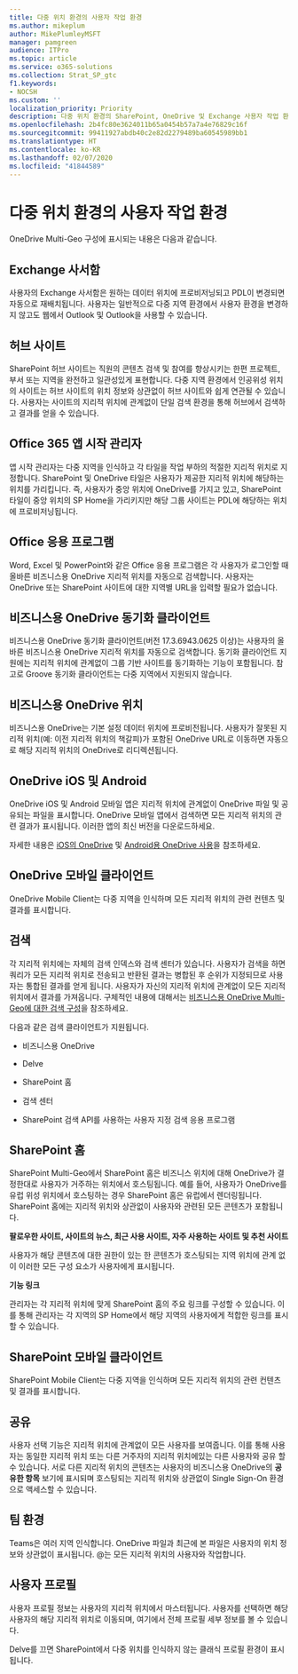 ```yaml
---
title: 다중 위치 환경의 사용자 작업 환경
ms.author: mikeplum
author: MikePlumleyMSFT
manager: pamgreen
audience: ITPro
ms.topic: article
ms.service: o365-solutions
ms.collection: Strat_SP_gtc
f1.keywords:
- NOCSH
ms.custom: ''
localization_priority: Priority
description: 다중 위치 환경의 SharePoint, OneDrive 및 Exchange 사용자 작업 환경에 대해 알아봅니다.
ms.openlocfilehash: 2b4fc80e3624011b65a0454b57a7a4e76829c16f
ms.sourcegitcommit: 99411927abdb40c2e82d2279489ba60545989bb1
ms.translationtype: HT
ms.contentlocale: ko-KR
ms.lasthandoff: 02/07/2020
ms.locfileid: "41844589"
---
```

# <a name="user-experience-in-a-multi-geo-environment"></a>다중 위치 환경의 사용자 작업 환경

OneDrive Multi-Geo 구성에 표시되는 내용은 다음과 같습니다.

## <a name="exchange-mailbox"></a>Exchange 사서함


사용자의 Exchange 사서함은 원하는 데이터 위치에 프로비저닝되고 PDL이 변경되면 자동으로 재배치됩니다. 사용자는 일반적으로 다중 지역 환경에서 사용자 환경을 변경하지 않고도 웹에서 Outlook 및 Outlook을 사용할 수 있습니다.

## <a name="hub-sites"></a>허브 사이트

SharePoint 허브 사이트는 직원의 콘텐츠 검색 및 참여를 향상시키는 한편 프로젝트, 부서 또는 지역을 완전하고 일관성있게 표현합니다. 다중 지역 환경에서 인공위성 위치의 사이트는 허브 사이트의 위치 정보와 상관없이 허브 사이트와 쉽게 연관될 수 있습니다. 사용자는 사이트의 지리적 위치에 관계없이 단일 검색 환경을 통해 허브에서 검색하고 결과를 얻을 수 있습니다.

## <a name="office-365-app-launcher"></a>Office 365 앱 시작 관리자

앱 시작 관리자는 다중 지역을 인식하고 각 타일을 작업 부하의 적절한 지리적 위치로 지정합니다. SharePoint 및 OneDrive 타일은 사용자가 제공한 지리적 위치에 해당하는 위치를 가리킵니다. 즉, 사용자가 중앙 위치에 OneDrive를 가지고 있고, SharePoint 타일이 중앙 위치의 SP Home을 가리키지만 해당 그룹 사이트는 PDL에 해당하는 위치에 프로비저닝됩니다. 

## <a name="office-applications"></a>Office 응용 프로그램

Word, Excel 및 PowerPoint와 같은 Office 응용 프로그램은 각 사용자가 로그인할 때 올바른 비즈니스용 OneDrive 지리적 위치를 자동으로 검색합니다. 사용자는 OneDrive 또는 SharePoint 사이트에 대한 지역별 URL을 입력할 필요가 없습니다.

## <a name="onedrive-for-business-sync-client"></a>비즈니스용 OneDrive 동기화 클라이언트

비즈니스용 OneDrive 동기화 클라이언트(버전 17.3.6943.0625 이상)는 사용자의 올바른 비즈니스용 OneDrive 지리적 위치를 자동으로 검색합니다. 동기화 클라이언트 지원에는 지리적 위치에 관계없이 그룹 기반 사이트를 동기화하는 기능이 포함됩니다. 참고로 Groove 동기화 클라이언트는 다중 지역에서 지원되지 않습니다. 

## <a name="onedrive-for-business-location"></a>비즈니스용 OneDrive 위치

비즈니스용 OneDrive는 기본 설정 데이터 위치에 프로비전됩니다. 사용자가 잘못된 지리적 위치(예: 이전 지리적 위치의 책갈피)가 포함된 OneDrive URL로 이동하면 자동으로 해당 지리적 위치의 OneDrive로 리디렉션됩니다.

## <a name="onedrive-ios-and-android"></a>OneDrive iOS 및 Android 

OneDrive iOS 및 Android 모바일 앱은 지리적 위치에 관계없이 OneDrive 파일 및 공유되는 파일을 표시합니다. OneDrive 모바일 앱에서 검색하면 모든 지리적 위치의 관련 결과가 표시됩니다. 이러한 앱의 최신 버전을 다운로드하세요.

자세한 내용은 [iOS의 OneDrive](https://support.office.com/article/08d5c5b2-ccc6-40eb-a244-fe3597a3c247) 및 [Android용 OneDrive 사용](https://support.office.com/article/eee1d31c-792d-41d4-8132-f9621b39eb36)을 참조하세요.

## <a name="onedrive-mobile-client"></a>OneDrive 모바일 클라이언트 

OneDrive Mobile Client는 다중 지역을 인식하며 모든 지리적 위치의 관련 컨텐츠 및 결과를 표시합니다.

## <a name="search"></a>검색

각 지리적 위치에는 자체의 검색 인덱스와 검색 센터가 있습니다. 사용자가 검색을 하면 쿼리가 모든 지리적 위치로 전송되고 반환된 결과는 병합된 후 순위가 지정되므로 사용자는 통합된 결과를 얻게 됩니다. 사용자가 자신의 지리적 위치에 관계없이 모든 지리적 위치에서 결과를 가져옵니다. 구체적인 내용에 대해서는 [비즈니스용 OneDrive Multi-Geo에 대한 검색 구성](configure-search-for-multi-geo.md)을 참조하세요.

다음과 같은 검색 클라이언트가 지원됩니다.

-   비즈니스용 OneDrive

-   Delve

-   SharePoint 홈

-   검색 센터

-   SharePoint 검색 API를 사용하는 사용자 지정 검색 응용 프로그램

## <a name="sharepoint-home"></a>SharePoint 홈 

SharePoint Multi-Geo에서 SharePoint 홈은 비즈니스 위치에 대해 OneDrive가 결정한대로 사용자가 거주하는 위치에서 호스팅됩니다. 예를 들어, 사용자가 OneDrive를 유럽 위성 위치에서 호스팅하는 경우 SharePoint 홈은 유럽에서 렌더링됩니다. SharePoint 홈에는 지리적 위치와 상관없이 사용자와 관련된 모든 콘텐츠가 포함됩니다. 

**팔로우한 사이트, 사이트의 뉴스, 최근 사용 사이트, 자주 사용하는 사이트 및 추천 사이트**

사용자가 해당 콘텐츠에 대한 권한이 있는 한 콘텐츠가 호스팅되는 지역 위치에 관계 없이 이러한 모든 구성 요소가 사용자에게 표시됩니다. 

**기능 링크**

관리자는 각 지리적 위치에 맞게 SharePoint 홈의 주요 링크를 구성할 수 있습니다. 이를 통해 관리자는 각 지역의 SP Home에서 해당 지역의 사용자에게 적합한 링크를 표시할 수 있습니다. 

## <a name="sharepoint-mobile-client"></a>SharePoint 모바일 클라이언트
 

SharePoint Mobile Client는 다중 지역을 인식하며 모든 지리적 위치의 관련 컨텐츠 및 결과를 표시합니다.

## <a name="sharing"></a>공유

사용자 선택 기능은 지리적 위치에 관계없이 모든 사용자를 보여줍니다. 이를 통해 사용자는 동일한 지리적 위치 또는 다른 거주자의 지리적 위치에있는 다른 사용자와 공유 할 수 있습니다. 서로 다른 지리적 위치의 콘텐츠는 사용자의 비즈니스용 OneDrive의 **공유한 항목** 보기에 표시되며 호스팅되는 지리적 위치와 상관없이 Single Sign-On 환경으로 액세스할 수 있습니다.

## <a name="teams-experience"></a>팀 환경

Teams은 여러 지역 인식합니다. OneDrive 파일과 최근에 본 파일은 사용자의 위치 정보와 상관없이 표시됩니다. @는 모든 지리적 위치의 사용자와 작업합니다.

## <a name="user-profiles"></a>사용자 프로필

사용자 프로필 정보는 사용자의 지리적 위치에서 마스터됩니다. 사용자를 선택하면 해당 사용자의 해당 지리적 위치로 이동되며, 여기에서 전체 프로필 세부 정보를 볼 수 있습니다.

Delve를 끄면 SharePoint에서 다중 위치를 인식하지 않는 클래식 프로필 환경이 표시됩니다.


